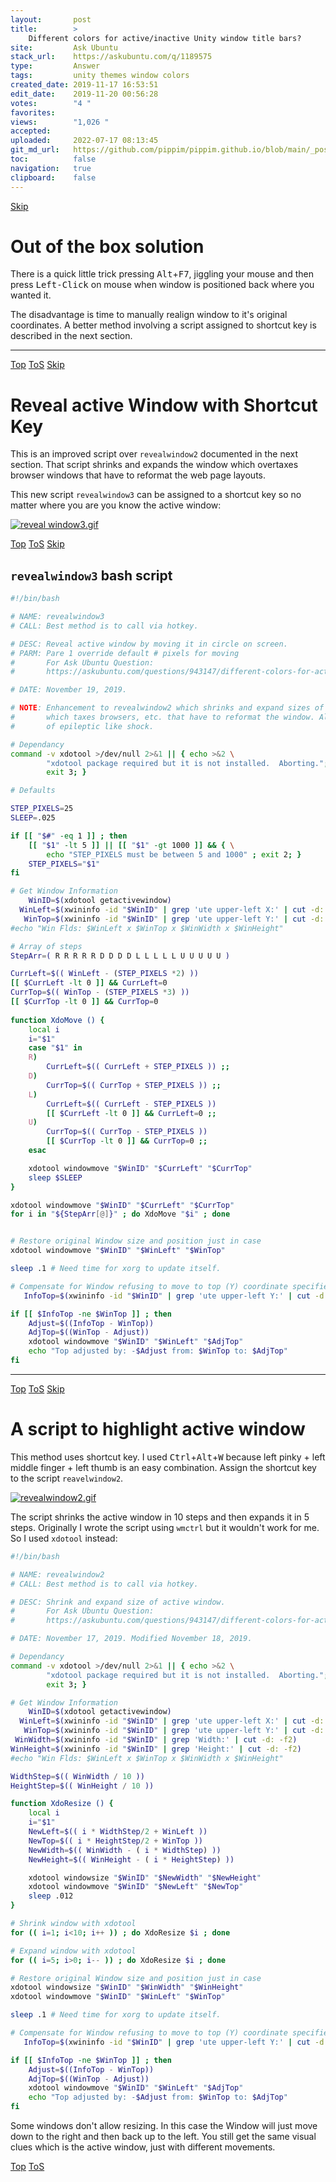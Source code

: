 ```yaml
---
layout:       post
title:        >
    Different colors for active/inactive Unity window title bars?
site:         Ask Ubuntu
stack_url:    https://askubuntu.com/q/1189575
type:         Answer
tags:         unity themes window colors
created_date: 2019-11-17 16:53:51
edit_date:    2019-11-20 00:56:28
votes:        "4 "
favorites:    
views:        "1,026 "
accepted:     
uploaded:     2022-07-17 08:13:45
git_md_url:   https://github.com/pippim/pippim.github.io/blob/main/_posts/2019/2019-11-17-Different-colors-for-active_inactive-Unity-window-title-bars_.md
toc:          false
navigation:   true
clipboard:    false
---
```



<a id="hdr1"></a>
<div class="hdr-bar">  <a href="#hdr2">Skip</a></div>

# Out of the box solution



There is a quick little trick pressing <kbd>Alt</kbd>+<kbd>F7</kbd>, jiggling your mouse and then press <kbd>Left-Click</kbd> on mouse when window is positioned back where you wanted it.

The disadvantage is time to manually realign window to it's original coordinates. A better method involving a script assigned to shortcut key is described in the next section.

----------


<a id="hdr2"></a>
<div class="hdr-bar">  <a href="#">Top</a>  <a href="#hdr1">ToS</a>  <a href="#hdr3">Skip</a></div>

# Reveal active Window with Shortcut Key

This is an improved script over `revealwindow2` documented in the next section. That script shrinks and expands the window which overtaxes browser windows that have to reformat the web page layouts.

This new script `revealwindow3` can be assigned to a shortcut key so no matter where you are you know the active window:

[![reveal window3.gif][1]][1]


<a id="hdr3"></a>
<div class="hdr-bar">  <a href="#">Top</a>  <a href="#hdr2">ToS</a>  <a href="#hdr4">Skip</a></div>

## `revealwindow3` bash script

``` bash
#!/bin/bash

# NAME: revealwindow3
# CALL: Best method is to call via hotkey.

# DESC: Reveal active window by moving it in circle on screen.
# PARM: Pare 1 override default # pixels for moving
#       For Ask Ubuntu Question:
#       https://askubuntu.com/questions/943147/different-colors-for-active-inactive-unity-window-title-bars

# DATE: November 19, 2019.

# NOTE: Enhancement to revealwindow2 which shrinks and expand sizes of window
#       which taxes browsers, etc. that have to reformat the window. Also cause
#       of epileptic like shock.

# Dependancy
command -v xdotool >/dev/null 2>&1 || { echo >&2 \
        "xdotool package required but it is not installed.  Aborting."; \
        exit 3; }

# Defaults

STEP_PIXELS=25
SLEEP=.025

if [[ "$#" -eq 1 ]] ; then
    [[ "$1" -lt 5 ]] || [[ "$1" -gt 1000 ]] && { \
        echo "STEP_PIXELS must be between 5 and 1000" ; exit 2; }
    STEP_PIXELS="$1"
fi

# Get Window Information
    WinID=$(xdotool getactivewindow)
  WinLeft=$(xwininfo -id "$WinID" | grep 'ute upper-left X:' | cut -d: -f2)
   WinTop=$(xwininfo -id "$WinID" | grep 'ute upper-left Y:' | cut -d: -f2)
#echo "Win Flds: $WinLeft x $WinTop x $WinWidth x $WinHeight"

# Array of steps
StepArr=( R R R R R D D D D L L L L L U U U U U )

CurrLeft=$(( WinLeft - (STEP_PIXELS *2) ))
[[ $CurrLeft -lt 0 ]] && CurrLeft=0
CurrTop=$(( WinTop - (STEP_PIXELS *3) ))
[[ $CurrTop -lt 0 ]] && CurrTop=0
          
function XdoMove () {
    local i
    i="$1"
    case "$1" in
    R)
        CurrLeft=$(( CurrLeft + STEP_PIXELS )) ;;
    D)
        CurrTop=$(( CurrTop + STEP_PIXELS )) ;;
    L)
        CurrLeft=$(( CurrLeft - STEP_PIXELS ))
        [[ $CurrLeft -lt 0 ]] && CurrLeft=0 ;;
    U)
        CurrTop=$(( CurrTop - STEP_PIXELS ))
        [[ $CurrTop -lt 0 ]] && CurrTop=0 ;;
    esac

    xdotool windowmove "$WinID" "$CurrLeft" "$CurrTop"
    sleep $SLEEP
}

xdotool windowmove "$WinID" "$CurrLeft" "$CurrTop"
for i in "${StepArr[@]}" ; do XdoMove "$i" ; done


# Restore original Window size and position just in case
xdotool windowmove "$WinID" "$WinLeft" "$WinTop"

sleep .1 # Need time for xorg to update itself.

# Compensate for Window refusing to move to top (Y) coordinate specified
   InfoTop=$(xwininfo -id "$WinID" | grep 'ute upper-left Y:' | cut -d: -f2)

if [[ $InfoTop -ne $WinTop ]] ; then
    Adjust=$((InfoTop - WinTop))
    AdjTop=$((WinTop - Adjust))
    xdotool windowmove "$WinID" "$WinLeft" "$AdjTop"
    echo "Top adjusted by: -$Adjust from: $WinTop to: $AdjTop"
fi

```

----------


<a id="hdr4"></a>
<div class="hdr-bar">  <a href="#">Top</a>  <a href="#hdr3">ToS</a>  <a href="#hdr5">Skip</a></div>

# A script to highlight active window

This method uses shortcut key. I used <kbd>Ctrl</kbd>+<kbd>Alt</kbd>+<kbd>W</kbd> because left pinky + left middle finger + left thumb is an easy combination. Assign the shortcut key to the script `reavelwindow2`.

[![revealwindow2.gif][2]][2]

The script shrinks the active window in 10 steps and then expands it in 5 steps. Originally I wrote the script using `wmctrl` but it wouldn't work for me. So I used `xdotool` instead:

``` bash
#!/bin/bash

# NAME: revealwindow2
# CALL: Best method is to call via hotkey.

# DESC: Shrink and expand size of active window.
#       For Ask Ubuntu Question:
#       https://askubuntu.com/questions/943147/different-colors-for-active-inactive-unity-window-title-bars

# DATE: November 17, 2019. Modified November 18, 2019.

# Dependancy
command -v xdotool >/dev/null 2>&1 || { echo >&2 \
        "xdotool package required but it is not installed.  Aborting."; \
        exit 3; }

# Get Window Information
    WinID=$(xdotool getactivewindow)
  WinLeft=$(xwininfo -id "$WinID" | grep 'ute upper-left X:' | cut -d: -f2)
   WinTop=$(xwininfo -id "$WinID" | grep 'ute upper-left Y:' | cut -d: -f2)
 WinWidth=$(xwininfo -id "$WinID" | grep 'Width:' | cut -d: -f2)
WinHeight=$(xwininfo -id "$WinID" | grep 'Height:' | cut -d: -f2)
#echo "Win Flds: $WinLeft x $WinTop x $WinWidth x $WinHeight"

WidthStep=$(( WinWidth / 10 ))
HeightStep=$(( WinHeight / 10 ))

function XdoResize () {
    local i
    i="$1"
    NewLeft=$(( i * WidthStep/2 + WinLeft ))
    NewTop=$(( i * HeightStep/2 + WinTop ))
    NewWidth=$(( WinWidth - ( i * WidthStep) ))
    NewHeight=$(( WinHeight - ( i * HeightStep) ))

    xdotool windowsize "$WinID" "$NewWidth" "$NewHeight"
    xdotool windowmove "$WinID" "$NewLeft" "$NewTop"
    sleep .012
}

# Shrink window with xdotool
for (( i=1; i<10; i++ )) ; do XdoResize $i ; done

# Expand window with xdotool
for (( i=5; i>0; i-- )) ; do XdoResize $i ; done

# Restore original Window size and position just in case
xdotool windowsize "$WinID" "$WinWidth" "$WinHeight"
xdotool windowmove "$WinID" "$WinLeft" "$WinTop"

sleep .1 # Need time for xorg to update itself.

# Compensate for Window refusing to move to top (Y) coordinate specified
   InfoTop=$(xwininfo -id "$WinID" | grep 'ute upper-left Y:' | cut -d: -f2)

if [[ $InfoTop -ne $WinTop ]] ; then
    Adjust=$((InfoTop - WinTop))
    AdjTop=$((WinTop - Adjust))
    xdotool windowmove "$WinID" "$WinLeft" "$AdjTop"
    echo "Top adjusted by: -$Adjust from: $WinTop to: $AdjTop"
fi

```

Some windows don't allow resizing. In this case the Window will just move down to the right and then back up to the left. You still get the same visual clues which is the active window, just with different movements.


  [1]: https://i.stack.imgur.com/P0EDD.gif
  [2]: https://i.stack.imgur.com/pNi8e.gif


<a id="hdr5"></a>
<div class="hdr-bar">  <a href="#">Top</a>  <a href="#hdr4">ToS</a></div>

